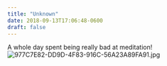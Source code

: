 ```yaml
---
title: "Unknown"
date: 2018-09-13T17:06:48-0600
draft: false
---
```


A whole day spent being really bad at meditation! ![977C7E82-DD9D-4F83-916C-56A23A89FA91.jpg](http://ianwhitney.micro.blog/uploads/2018/eda6bd0475.jpg)
